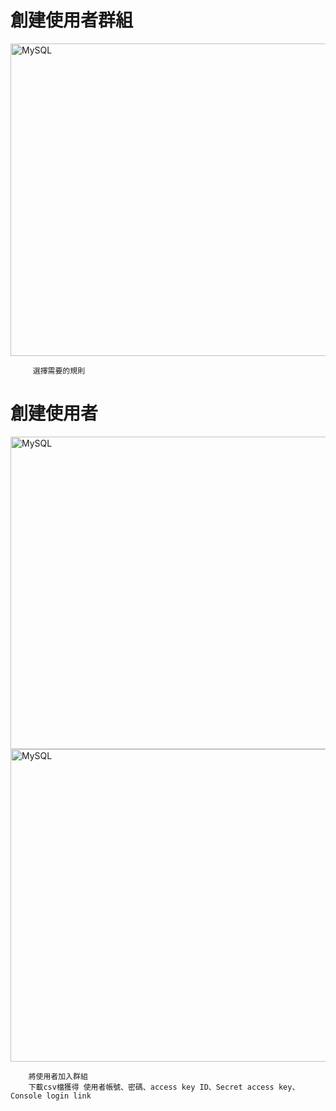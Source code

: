 <h1>創建使用者群組</h1>
<img src="https://user-images.githubusercontent.com/97188330/157646675-5a558dcc-21a6-4216-9729-afde4014c9c3.png" width="1300" height="500" alt="MySQL"/><br/>
              
         選擇需要的規則
<h1>創建使用者</h1>
<img src="https://user-images.githubusercontent.com/97188330/157647734-c35625a1-31cc-4c9d-b2ac-56c4d2799adc.png" width="1300" height="500" alt="MySQL"/><br/>
<img src="https://user-images.githubusercontent.com/97188330/157648770-039075c2-e636-4b43-98b0-a7fced50a0d5.png" width="1300" height="500" alt="MySQL"/><br/>
        
        將使用者加入群組
        下載csv檔獲得 使用者帳號、密碼、access key ID、Secret access key、Console login link

